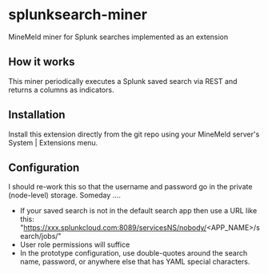 # splunksearch-miner
MineMeld miner for Splunk searches implemented as an extension

## How it works
This miner periodically executes a Splunk saved search via REST and returns a columns as indicators.

## Installation

Install this extension directly from the git repo using your MineMeld server's System | Extensions menu.

## Configuration

I should re-work this so that the username and password go in the private (node-level) storage.  Someday ....
- If your saved search is not in the default search app then use a URL like this:
"https://xxx.splunkcloud.com:8089/servicesNS/nobody/<APP_NAME>/search/jobs/"
- User role permissions will suffice
- In the prototype configuration,  use double-quotes around the search name, password, or anywhere else that has YAML special characters.
